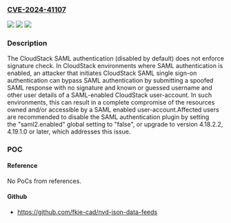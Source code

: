 ### [CVE-2024-41107](https://cve.mitre.org/cgi-bin/cvename.cgi?name=CVE-2024-41107)
![](https://img.shields.io/static/v1?label=Product&message=Apache%20CloudStack&color=blue)
![](https://img.shields.io/static/v1?label=Version&message=4.5.0%3C%3D%204.18.2.1%20&color=brighgreen)
![](https://img.shields.io/static/v1?label=Vulnerability&message=CWE-290%20Authentication%20Bypass%20by%20Spoofing&color=brighgreen)

### Description

The CloudStack SAML authentication (disabled by default) does not enforce signature check. In CloudStack environments where SAML authentication is enabled, an attacker that initiates CloudStack SAML single sign-on authentication can bypass SAML authentication by submitting a spoofed SAML response with no signature and known or guessed username and other user details of a SAML-enabled CloudStack user-account. In such environments, this can result in a complete compromise of the resources owned and/or accessible by a SAML enabled user-account.Affected users are recommended to disable the SAML authentication plugin by setting the "saml2.enabled" global setting to "false", or upgrade to version 4.18.2.2, 4.19.1.0 or later, which addresses this issue.

### POC

#### Reference
No PoCs from references.

#### Github
- https://github.com/fkie-cad/nvd-json-data-feeds

